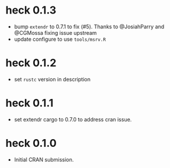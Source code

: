 # heck 0.1.3

* bump `extendr` to 0.7.1 to fix (#5). Thanks to @JosiahParry and @CGMossa fixing issue upstream
* update configure to use `tools/msrv.R`

# heck 0.1.2

* set `rustc` version in description

# heck 0.1.1

* set extendr cargo to 0.7.0 to address cran issue.

# heck 0.1.0

* Initial CRAN submission.
